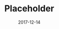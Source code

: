 ---
layout: post
title: Placeholder
image: https://via.placeholder.com/500x400
caption: Lorem ipsum dolor sit amet, consectetur adipiscing elit. 
date: 2017-12-14
tags: []
---